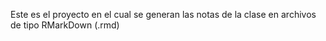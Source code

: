 Este es el proyecto en el cual se generan las notas de la clase en archivos de tipo RMarkDown (.rmd)
